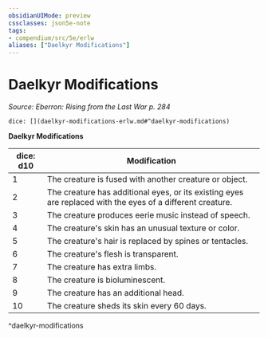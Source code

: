 ```yaml
---
obsidianUIMode: preview
cssclasses: json5e-note
tags:
- compendium/src/5e/erlw
aliases: ["Daelkyr Modifications"]
---
```

# Daelkyr Modifications
*Source: Eberron: Rising from the Last War p. 284* 

`dice: [](daelkyr-modifications-erlw.md#^daelkyr-modifications)`

**Daelkyr Modifications**

| dice: d10 | Modification |
|-----------|--------------|
| 1 | The creature is fused with another creature or object. |
| 2 | The creature has additional eyes, or its existing eyes are replaced with the eyes of a different creature. |
| 3 | The creature produces eerie music instead of speech. |
| 4 | The creature's skin has an unusual texture or color. |
| 5 | The creature's hair is replaced by spines or tentacles. |
| 6 | The creature's flesh is transparent. |
| 7 | The creature has extra limbs. |
| 8 | The creature is bioluminescent. |
| 9 | The creature has an additional head. |
| 10 | The creature sheds its skin every 60 days. |
^daelkyr-modifications